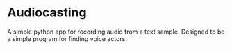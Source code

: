 # Audiocasting
A simple python app for recording audio from a text sample. Designed to be a simple program for finding voice actors.
